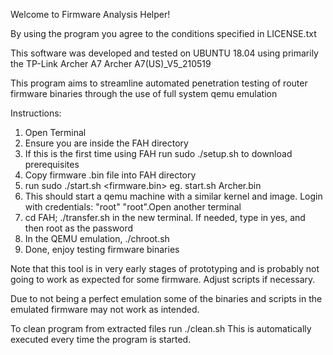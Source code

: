 Welcome to Firmware Analysis Helper!

By using the program you agree to the conditions specified in LICENSE.txt

This software was developed and tested on UBUNTU 18.04 using primarily the TP-Link Archer A7 Archer A7(US)_V5_210519 

This program aims to streamline automated penetration testing of router firmware binaries through the use of full system qemu emulation

Instructions:
1) Open Terminal
2) Ensure you are inside the FAH directory
4) If this is the first time using FAH run sudo ./setup.sh to download prerequisites
3) Copy firmware .bin file into FAH directory
4) run sudo ./start.sh <firmware.bin>    eg. start.sh Archer.bin
5) This should start a qemu machine with a similar kernel and image. Login with credentials: "root" "root".Open another terminal
6) cd FAH; ./transfer.sh in the new terminal. If needed, type in yes, and then root as the password
7) In the QEMU emulation, ./chroot.sh
8) Done, enjoy testing firmware binaries



Note that this tool is in very early stages of prototyping and is probably not going to work as expected for some firmware. Adjust scripts if necessary.

Due to not being a perfect emulation some of the binaries and scripts in the emulated firmware may not work as intended. 

To clean program from extracted files run ./clean.sh This is automatically executed every time the program is started.

